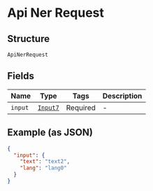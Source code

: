 
# Api Ner Request

## Structure

`ApiNerRequest`

## Fields

| Name | Type | Tags | Description |
|  --- | --- | --- | --- |
| `input` | [`Input7`](/doc/models/input-7.md) | Required | - |

## Example (as JSON)

```json
{
  "input": {
    "text": "text2",
    "lang": "lang0"
  }
}
```

